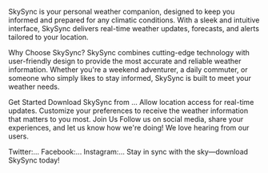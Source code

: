 SkySync is your personal weather companion, designed to keep you informed and prepared for any climatic conditions. With a sleek and intuitive interface, SkySync delivers real-time weather updates, forecasts, and alerts tailored to your location.

Why Choose SkySync?
SkySync combines cutting-edge technology with user-friendly design to provide the most accurate and reliable weather information. Whether you're a weekend adventurer, a daily commuter, or someone who simply likes to stay informed, SkySync is built to meet your weather needs.

Get Started
Download SkySync from ...
Allow location access for real-time updates.
Customize your preferences to receive the weather information that matters to you most.
Join Us
Follow us on social media, share your experiences, and let us know how we're doing! We love hearing from our users.

Twitter:...
Facebook:... 
Instagram:...
Stay in sync with the sky—download SkySync today!
